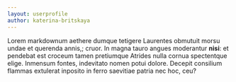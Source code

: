 ```yaml
---
layout: userprofile
author: katerina-britskaya
---
```

Lorem markdownum aethere dumque tetigere Laurentes obmutuit morsu undae et
querenda annis,; cruor. In magna tauro angues moderantur **nisi**: et pendebat
est croceum tamen pretiumque Atrides nulla cornua spectentque elige. Inmensum
fontes, indevitato nomen potui dolore. Decepit consilium flammas extulerat
inposito in ferro saevitiae patria nec hoc, ceu?